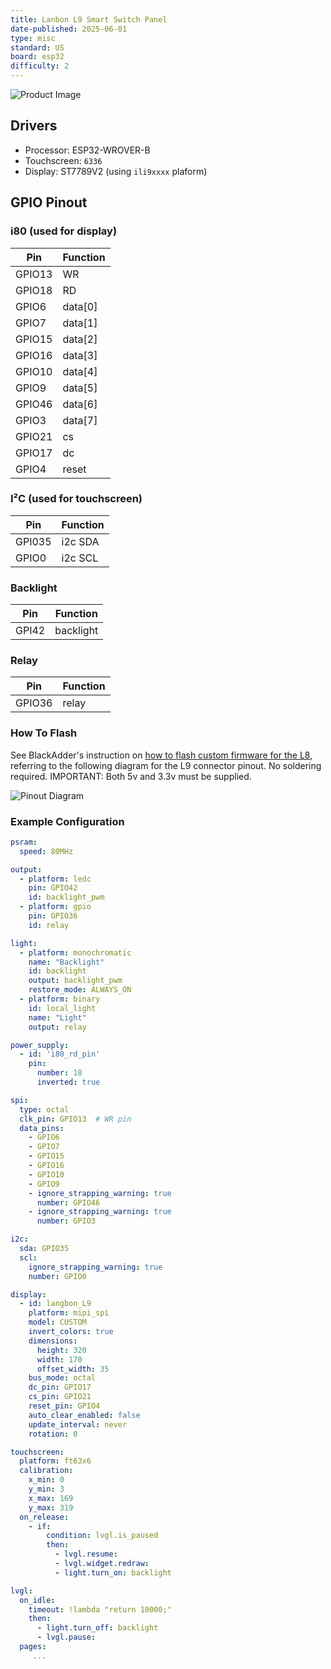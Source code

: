 ```yaml
---
title: Lanbon L9 Smart Switch Panel
date-published: 2025-06-01
type: misc
standard: US
board: esp32
difficulty: 2
---
```


![Product Image](lanbon-l9-us-white.jpg "US Version")

## Drivers

* Processor: ESP32-WROVER-B
* Touchscreen: `6336`
* Display: ST7789V2 (using `ili9xxxx` plaform)

## GPIO Pinout

### i80 (used for display)

| Pin    | Function      |
| ------ | ------------- |
| GPIO13 | WR   |
| GPIO18 | RD   |
| GPIO6 | data[0]    |
| GPIO7 | data[1]    |
| GPIO15 | data[2]    |
| GPIO16 | data[3]    |
| GPIO10 | data[4]    |
| GPIO9 | data[5]    |
| GPIO46 | data[6]    |
| GPIO3 | data[7]    |
| GPIO21 | cs      |
| GPIO17 | dc      |
| GPIO4 | reset   |

### I²C (used for touchscreen)

| Pin    | Function      |
| ------ | ------------- |
| GPI035 | i2c SDA     |
| GPIO0 | i2c SCL     |

### Backlight

| Pin    | Function      |
| ------ | ------------- |
| GPI42  | backlight   |

### Relay

| Pin    | Function      |
| ------ | ------------- |
| GPIO36 | relay   |

### How To Flash

See BlackAdder's instruction on [how to flash custom firmware for the L8](https://blakadder.com/lanbon-L8-custom-firmware/), referring to the following diagram for the L9 connector pinout.
No soldering required.
IMPORTANT: Both 5v and 3.3v must be supplied.

![Pinout Diagram](lanbon-l9-pinout.jpg "Pinout")

### Example Configuration

```yaml
psram:
  speed: 80MHz

output:
  - platform: ledc
    pin: GPIO42
    id: backlight_pwm
  - platform: gpio
    pin: GPIO36
    id: relay

light:
  - platform: monochromatic
    name: "Backlight"
    id: backlight
    output: backlight_pwm
    restore_mode: ALWAYS_ON
  - platform: binary
    id: local_light
    name: "Light"
    output: relay

power_supply:
  - id: 'i80_rd_pin'
    pin:
      number: 18
      inverted: true

spi:
  type: octal
  clk_pin: GPIO13  # WR pin
  data_pins:
    - GPIO6
    - GPIO7
    - GPIO15
    - GPIO16
    - GPIO10
    - GPIO9
    - ignore_strapping_warning: true
      number: GPIO46
    - ignore_strapping_warning: true
      number: GPIO3

i2c:
  sda: GPIO35
  scl:
    ignore_strapping_warning: true
    number: GPIO0

display:
  - id: langbon_L9
    platform: mipi_spi
    model: CUSTOM
    invert_colors: true
    dimensions:
      height: 320
      width: 170
      offset_width: 35
    bus_mode: octal
    dc_pin: GPIO17
    cs_pin: GPIO21
    reset_pin: GPIO4
    auto_clear_enabled: false
    update_interval: never
    rotation: 0

touchscreen:
  platform: ft63x6
  calibration:
    x_min: 0
    y_min: 3
    x_max: 169
    y_max: 319
  on_release:
    - if:
        condition: lvgl.is_paused
        then:
          - lvgl.resume:
          - lvgl.widget.redraw:
          - light.turn_on: backlight

lvgl:
  on_idle:
    timeout: !lambda "return 10000;"
    then:
      - light.turn_off: backlight
      - lvgl.pause:
  pages:
     ...
```

